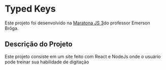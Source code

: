 # Typed Keys

Este projeto foi desenvolvido na [Maratona JS 3](https://js.emersonbroga.com/maratona-js/)do professor Emerson Brôga.

## Descrição do Projeto

Este projeto consiste em um site feito com React e NodeJs onde o usuário pode treinar sua habilidade de digitação
